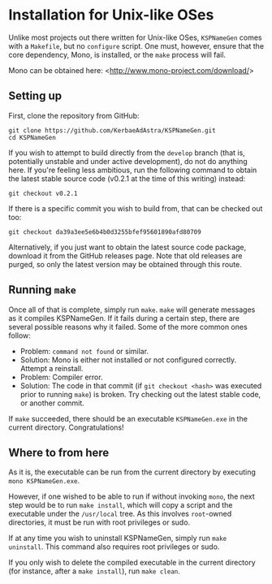 # Installation for Unix-like OSes

Unlike most projects out there written for Unix-like OSes, `KSPNameGen` comes with a `Makefile`, but no `configure` script. One must, however, ensure that the core dependency, Mono, is installed, or the `make` process will fail.

Mono can be obtained here: <<http://www.mono-project.com/download/>>

## Setting up

First, clone the repository from GitHub:

```plaintext
git clone https://github.com/KerbaeAdAstra/KSPNameGen.git
cd KSPNameGen
```

If you wish to attempt to build directly from the `develop` branch (that is, potentially unstable and under active development), do not do anything here. If you're feeling less ambitious, run the following command to obtain the latest stable source code (v0.2.1 at the time of this writing) instead:

`git checkout v0.2.1`

If there is a specific commit you wish to build from, that can be checked out too:

`git checkout da39a3ee5e6b4b0d3255bfef95601890afd80709`

Alternatively, if you just want to obtain the latest source code package, download it from the GitHub releases page. Note that old releases are purged, so only the latest version may be obtained through this route.

## Running `make`

Once all of that is complete, simply run `make`. `make` will generate messages as it compiles KSPNameGen. If it fails during a certain step, there are several possible reasons why it failed. Some of the more common ones follow:

* Problem: `command not found` or similar.
* Solution: Mono is either not installed or not configured correctly. Attempt a reinstall.
* Problem: Compiler error.
* Solution: The code in that commit (if `git checkout <hash>` was executed prior to running `make`) is broken. Try checking out the latest stable code, or another commit.

If `make` succeeded, there should be an executable `KSPNameGen.exe` in the current directory. Congratulations!

## Where to from here

As it is, the executable can be run from the current directory by executing `mono KSPNameGen.exe`.

However, if one wished to be able to run if without invoking `mono`, the next step would be to run `make install`, which will copy a script and the executable under the `/usr/local` tree. As this involves `root`-owned directories, it must be run with root privileges or sudo.

If at any time you wish to uninstall KSPNameGen, simply run `make uninstall`. This command also requires root privileges or sudo.

If you only wish to delete the compiled executable in the current directory (for instance, after a `make install`), run `make clean`.